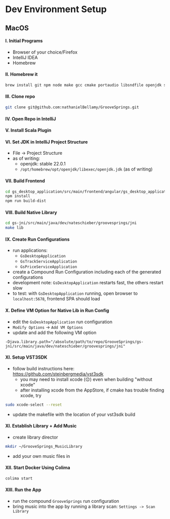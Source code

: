# Dev Environment Setup
## MacOS

#### I. Initial Programs

- Browser of your choice/Firefox
- IntelliJ IDEA
- Homebrew

#### II. Homebrew it
```bash
brew install git npm node make gcc cmake portaudio libsndfile openjdk scala@3.3 docker docker-compose colima
```

#### III. Clone repo
```bash
git clone git@github.com:nathanielBellamy/GrooveSprings.git
```

#### IV. Open Repo in IntelliJ

#### V. Install Scala Plugin

#### VI. Set JDK in IntelliJ Project Structure

- File -> Project Structure
- as of writing:
  - openjdk: stable 22.0.1
  - `/opt/homebrew/opt/openjdk/libexec/openjdk.jdk` (as of writing)

#### VII. Build Frontend

```bash
cd gs_desktop_application/src/main/frontend/angular/gs_desktop_application
npm install
npm run build-dist
```

#### VIII. Build Native Library
```bash
cd gs-jni/src/main/java/dev/nateschieber/groovesprings/jni
make lib
```

#### IX. Create Run Configurations
- run applications: 
  - `GsDesktopApplication`
  - `GsTrackServiceApplication`
  - `GsPriceServiceApplication`
- create a Compound Run Configuration including each of the generated configurations
- development note: `GsDesktopApplication` restarts fast, the others restart slow
- to test: with `GsDesktopApplication` running, open browser to `localhost:5678`, frontend SPA should load

#### X. Define VM Option for Native Lib in Run Config
- edit the `GsDesktopApplication` run configuration
- `Modify Options` -> `Add VM Options`
- update and add the following VM option
```
-Djava.library.path="/absolute/path/to/repo/GrooveSprings/gs-jni/src/main/java/dev/nateschieber/groovesprings/jni"
```

#### XI. Setup VST3SDK

- follow build instructions here: https://github.com/steinbergmedia/vst3sdk
  - you may need to install xcode (😔) even when building "without xcode"
  - after installing xcode from the AppStore, if cmake has trouble finding xcode, try
```bash
sudo xcode-select --reset
```
  - update the makefile with the location of your vst3sdk build

#### XI. Establish Library + Add Music
- create library director
```bash
mkdir ~/GrooveSprings_MusicLibrary
```
- add your own music files in

#### XII. Start Docker Using Colima
```bash
colima start
```

#### XIII. Run the App
- run the compound `GrooveSprings` run configuration
- bring music into the app by running a library scan: `Settings -> Scan Library`
